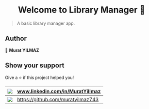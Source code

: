 <h1 align="center">Welcome to Library Manager 👋</h1>
<p>
</p>

> A basic library manager app.

## Author

👤 **Murat YILMAZ**

## Show your support

Give a ⭐️ if this project helped you!

| <img src="https://img.shields.io/badge/LinkedIn-0077B5?style=for-the-badge&logo=linkedin&logoColor=white" /> | www.linkedin.com/in/MuratYillmaz  |
| ------------------------------------------------------------ | --------------------------------- |
| <img src="https://img.shields.io/badge/GitHub-100000?style=for-the-badge&logo=github&logoColor=white" /> | https://github.com/muratyilmaz743 |

